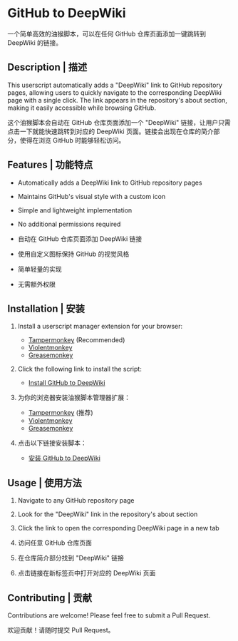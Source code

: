 # GitHub to DeepWiki

一个简单高效的油猴脚本，可以在任何 GitHub 仓库页面添加一键跳转到 DeepWiki 的链接。

## Description | 描述

This userscript automatically adds a "DeepWiki" link to GitHub repository pages, allowing users to quickly navigate to the corresponding DeepWiki page with a single click. The link appears in the repository's about section, making it easily accessible while browsing GitHub.

这个油猴脚本会自动在 GitHub 仓库页面添加一个 "DeepWiki" 链接，让用户只需点击一下就能快速跳转到对应的 DeepWiki 页面。链接会出现在仓库的简介部分，使得在浏览 GitHub 时能够轻松访问。

## Features | 功能特点

- Automatically adds a DeepWiki link to GitHub repository pages
- Maintains GitHub's visual style with a custom icon
- Simple and lightweight implementation
- No additional permissions required

- 自动在 GitHub 仓库页面添加 DeepWiki 链接
- 使用自定义图标保持 GitHub 的视觉风格
- 简单轻量的实现
- 无需额外权限

## Installation | 安装

1. Install a userscript manager extension for your browser:
   - [Tampermonkey](https://www.tampermonkey.net/) (Recommended)
   - [Violentmonkey](https://violentmonkey.github.io/)
   - [Greasemonkey](https://www.greasespot.net/)

2. Click the following link to install the script:
   - [Install GitHub to DeepWiki](https://github.com/nexmoe/github-to-deepwiki/raw/main/userscript.js)

1. 为你的浏览器安装油猴脚本管理器扩展：
   - [Tampermonkey](https://www.tampermonkey.net/) (推荐)
   - [Violentmonkey](https://violentmonkey.github.io/)
   - [Greasemonkey](https://www.greasespot.net/)

2. 点击以下链接安装脚本：
   - [安装 GitHub to DeepWiki](https://github.com/nexmoe/github-to-deepwiki/raw/main/userscript.js)

## Usage | 使用方法

1. Navigate to any GitHub repository page
2. Look for the "DeepWiki" link in the repository's about section
3. Click the link to open the corresponding DeepWiki page in a new tab

1. 访问任意 GitHub 仓库页面
2. 在仓库简介部分找到 "DeepWiki" 链接
3. 点击链接在新标签页中打开对应的 DeepWiki 页面

## Contributing | 贡献

Contributions are welcome! Please feel free to submit a Pull Request.

欢迎贡献！请随时提交 Pull Request。

